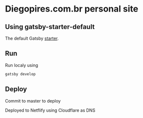 # Diegopires.com.br personal site


## Using gatsby-starter-default
The default Gatsby [starter](https://www.gatsbyjs.org/docs/building-with-components/).

## Run

Run localy using
```sh
gatsby develop
```

## Deploy

Commit to master to deploy

Deployed to Netflify using Cloudflare as DNS